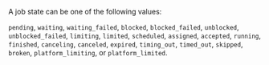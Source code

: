 A job state can be one of the following values:

`pending`, `waiting`, `waiting_failed`, `blocked`, `blocked_failed`, `unblocked`, `unblocked_failed`, `limiting`, `limited`, `scheduled`, `assigned`, `accepted`, `running`, `finished`, `canceling`, `canceled`, `expired`, `timing_out`, `timed_out`, `skipped`, `broken`, `platform_limiting`, or `platform_limited`.
